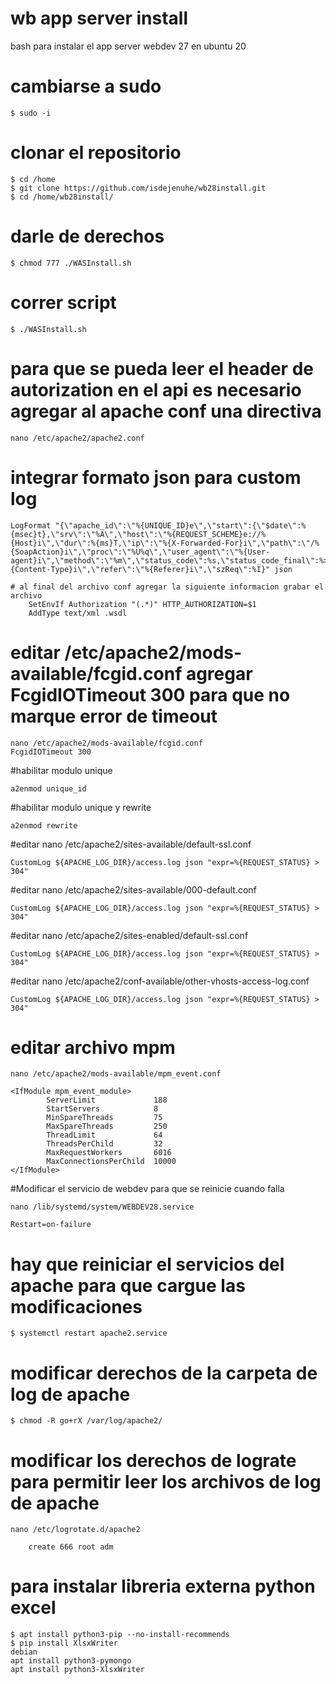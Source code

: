 # wb app server install
bash para instalar el app server webdev 27 en ubuntu 20

# cambiarse a sudo
    $ sudo -i
# clonar el repositorio
    $ cd /home
    $ git clone https://github.com/isdejenuhe/wb28install.git
    $ cd /home/wb28install/
# darle de derechos
    $ chmod 777 ./WASInstall.sh
# correr script
    $ ./WASInstall.sh
# para que se pueda leer el header de autorization en el api es necesario agregar al apache conf una directiva
    nano /etc/apache2/apache2.conf
    
# integrar formato json para custom log

    LogFormat "{\"apache_id\":\"%{UNIQUE_ID}e\",\"start\":{\"$date\":%{msec}t},\"srv\":\"%A\",\"host\":\"%{REQUEST_SCHEME}e://%{Host}i\",\"dur\":%{ms}T,\"ip\":\"%{X-Forwarded-For}i\",\"path\":\"/%{SoapAction}i\",\"proc\":\"%U%q\",\"user_agent\":\"%{User-agent}i\",\"method\":\"%m\",\"status_code\":%s,\"status_code_final\":%>s,\"mime\":\"%{Content-Type}i\",\"refer\":\"%{Referer}i\",\"szReq\":%I}" json

    # al final del archivo conf agregar la siguiente informacion grabar el archivo
        SetEnvIf Authorization "(.*)" HTTP_AUTHORIZATION=$1
        AddType text/xml .wsdl

# editar /etc/apache2/mods-available/fcgid.conf agregar FcgidIOTimeout 300 para que no marque error de timeout
    nano /etc/apache2/mods-available/fcgid.conf
    FcgidIOTimeout 300

#habilitar modulo unique
    
    a2enmod unique_id

#habilitar modulo unique y rewrite
    
    a2enmod rewrite

#editar nano /etc/apache2/sites-available/default-ssl.conf
    
    CustomLog ${APACHE_LOG_DIR}/access.log json "expr=%{REQUEST_STATUS} > 304"

#editar nano /etc/apache2/sites-available/000-default.conf
    
    CustomLog ${APACHE_LOG_DIR}/access.log json "expr=%{REQUEST_STATUS} > 304"

#editar nano /etc/apache2/sites-enabled/default-ssl.conf

    CustomLog ${APACHE_LOG_DIR}/access.log json "expr=%{REQUEST_STATUS} > 304"

#editar nano /etc/apache2/conf-available/other-vhosts-access-log.conf 
    
    CustomLog ${APACHE_LOG_DIR}/access.log json "expr=%{REQUEST_STATUS} > 304"

# editar archivo mpm
    nano /etc/apache2/mods-available/mpm_event.conf

    <IfModule mpm_event_module>
            ServerLimit             188
            StartServers            8
            MinSpareThreads         75
            MaxSpareThreads         250
            ThreadLimit             64
            ThreadsPerChild         32
            MaxRequestWorkers       6016
            MaxConnectionsPerChild  10000
    </IfModule>

#Modificar el servicio de webdev para que se reinicie cuando falla

    nano /lib/systemd/system/WEBDEV28.service

    Restart=on-failure


# hay que reiniciar el servicios del apache para que cargue las modificaciones
    $ systemctl restart apache2.service

# modificar derechos de la carpeta de log de apache
    $ chmod -R go+rX /var/log/apache2/

# modificar los derechos de lograte para permitir leer los archivos de log de apache
    nano /etc/logrotate.d/apache2

        create 666 root adm

# para instalar libreria externa python excel
    $ apt install python3-pip --no-install-recommends
    $ pip install XlsxWriter
    debian
    apt install python3-pymongo 
    apt install python3-XlsxWriter
    
    
    
